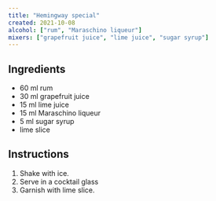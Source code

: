 ```yaml
---
title: "Hemingway special"
created: 2021-10-08
alcohol: ["rum", "Maraschino liqueur"]
mixers: ["grapefruit juice", "lime juice", "sugar syrup"]
---
```


## Ingredients

- 60 ml rum
- 30 ml grapefruit juice
- 15 ml lime juice
- 15 ml Maraschino liqueur
- 5 ml sugar syrup
- lime slice

## Instructions

1. Shake with ice.
2. Serve in a cocktail glass
3. Garnish with lime slice.
